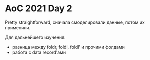 # AoC 2021 Day 2

Pretty straightforward, сначала смоделировали данные, потом их применили. 

Для дальнейшего изучения:
- разница между foldr, foldl, foldl' и прочими фолдами
- работа с data record'ами